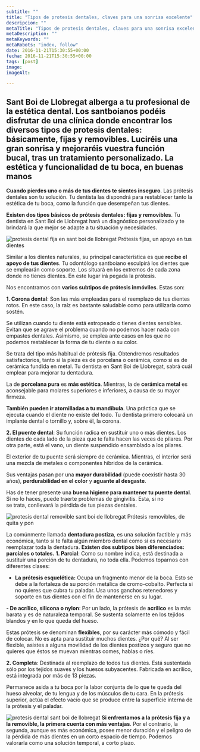 ```yaml
---
subtitle: ""
title: "Tipos de protesis dentales, claves para una sonrisa excelente"
descripcion: ""
metaTitle: "Tipos de protesis dentales, claves para una sonrisa excelente"
metaDescription: ""
metaKeywords: ""
metaRobots: "index, follow"
date: 2016-11-21T15:30:55+00:00
fecha: 2016-11-21T15:30:55+00:00
tags: [post]
image: 
imageAlt: 

---
```



**Sant Boi de Llobregat alberga a tu profesional de la estética dental**. Los santboianos podéis disfrutar de una clínica donde encontrar los **diversos tipos de protesis dentales: básicamente, fijas y removibles.** **Luciréis una gran sonrisa y mejoraréis vuestra función bucal, tras un tratamiento personalizado**.
La estética y funcionalidad de tu boca, en buenas manos
---


**Cuando pierdes uno o más de tus dientes te sientes inseguro**. Las prótesis dentales son tu solución. Tu dentista las dispondrá para restablecer tanto la estética de tu boca, como la función que desempeñan tus dientes.

**Existen dos tipos básicos de prótesis dentales: fijas y removibles**. Tu dentista en Sant Boi de Llobregat hará un diagnóstico personalizado y te brindará la que mejor se adapte a tu situación y necesidades.

![protesis dental fija en sant boi de llobregat](http://centredentalbaste.com/wp-content/uploads/2016/11/protesis-dental-fija-sant-boi-llobregat.jpg)
Prótesis fijas, un apoyo en tus dientes


Similar a los dientes naturales, su principal característica es que **recibe el apoyo de tus dientes**. Tu odontólogo santboiano esculpirá los dientes que se emplearán como soporte. Los situará en los extremos de cada zona donde no tienes dientes. En este lugar irá pegada la prótesis.

Nos encontramos con **varios subtipos de prótesis inmóviles**. Estas son:

**1. Corona dental**: Son las más empleadas para el reemplazo de tus dientes rotos. En este caso, la raíz es bastante saludable como para utilizarla como sostén.

Se utilizan cuando tu diente está estropeado o tienes dientes sensibles. Evitan que se agrave el problema cuando no podemos hacer nada con empastes dentales. Asimismo, se emplea ante casos en los que no podemos restablecer la forma de tu diente o su color.

Se trata del tipo más habitual de prótesis fija. Obtendremos resultados satisfactorios, tanto si la pieza es de porcelana o cerámica, como si es de cerámica fundida en metal. Tu dentista en Sant Boi de Llobregat, sabrá cuál emplear para mejorar tu dentadura.

La de **porcelana pura** es **más estética**. Mientras, la de **cerámica metal** es aconsejable para molares superiores e inferiores, a causa de su mayor firmeza.

**También pueden ir atornilladas a tu mandíbula**. Una práctica que se ejecuta cuando el diente no existe del todo. Tu dentista primero colocará un implante dental o tornillo y, sobre él, la corona.

**2. El puente dental**: Su función radica en sustituir uno o más dientes. Los dientes de cada lado de la pieza que te falta hacen las veces de pilares. Por otra parte, está el vano, un diente suspendido ensamblado a los pilares.

El exterior de tu puente será siempre de cerámica. Mientras, el interior será una mezcla de metales o componentes híbridos de la cerámica.

Sus ventajas pasan por una **mayor durabilidad** (puede coexistir hasta 30 años), **perdurabilidad en el color** y **aguante al desgaste**.

Has de tener presente una **buena higiene para mantener tu puente dental**. Si no lo haces, puede traerte problemas de gingivitis. Esta, si no se trata, conllevará la pérdida de tus piezas dentales.

![protesis dental removible sant boi de llobregat](http://centredentalbaste.com/wp-content/uploads/2016/11/protesis-dental-removible-sant-boi-llobregat.jpg)
Prótesis removibles, de quita y pon


La comúnmente llamada **dentadura postiza**, es una solución factible y más económica, tanto si te falta algún miembro dental como si es necesario reemplazar toda la dentadura. **Existen dos subtipos bien diferenciados: parciales o totales.**
**1. Parcial**: Como su nombre indica, está destinada a sustituir una porción de tu dentadura, no toda ella. Podemos toparnos con diferentes clases:

- **La prótesis esquelética:** Ocupa un fragmento menor de la boca. Esto se debe a la fortaleza de su porción metálica de cromo-cobalto. Perfecta si no quieres que cubra tu paladar. Usa unos ganchos retenedores y soporte en tus dientes con el fin de mantenerse en su lugar.

**- De acrílico, silicona o nylon**: Por un lado, la prótesis de **acrílico** es la más barata y es de naturaleza temporal. Se sustenta solamente en los tejidos blandos y en lo que queda del hueso.

Estas prótesis se denominan **flexibles**, por su carácter más cómodo y fácil de colocar. No es apta para sustituir muchos dientes. ¿Por qué? Al ser flexible, asistes a alguna movilidad de los dientes postizos y seguro que no quieres que éstos se muevan mientras comes, hablas o ríes.

**2. Completa**: Destinada al reemplazo de todos tus dientes. Está sustentada sólo por los tejidos suaves y los huesos subyacentes. Fabricada en acrílico, está integrada por más de 13 piezas.

Permanece asida a tu boca por la labor conjunta de lo que te queda del hueso alveolar, de tu lengua y de los músculos de tu cara. En la prótesis superior, actúa el efecto vacío que se produce entre la superficie interna de la prótesis y el paladar.

![protesis dental sant boi de llobregat](http://centredentalbaste.com/wp-content/uploads/2016/11/protesis-dental-sant-boi-llobregat.png)
**Si enfrentamos a la prótesis fija y a la removible, la primera cuenta con más ventajas**. Por el contrario, la segunda, aunque es más económica, posee menor duración y el peligro de la pérdida de más dientes en un corto espacio de tiempo. Podemos valorarla como una solución temporal, a corto plazo.
